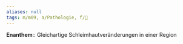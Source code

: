 ```yaml
---
aliases: null
tags: m/m09, a/Pathologie, f/🧴
---
```

**Enanthem**:: Gleichartige Schleimhautveränderungen in einer Region